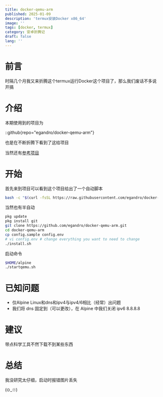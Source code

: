 ```yaml
---
title: docker-qemu-arm
published: 2025-01-09
description: 'termux安装Docker x86_64'
image: ''
tags: [docker, termux]
category: 安卓折腾记
draft: false 
lang: ''
---
```

# 前言
时隔几个月我又来折腾这个termux运行Docker这个项目了，那么我们废话不多说开搞

# 介绍
本期使用到的项目为

::github{repo="egandro/docker-qemu-arm"}

也是在不断折腾下看到了这给项目

当然还有[参考项目](https://gist.github.com/oofnikj/e79aef095cd08756f7f26ed244355d62)

# 开始

首先来到项目可以看到这个项目给出了一个自动脚本
```bash
bash -c "$(curl -fsSL https://raw.githubusercontent.com/egandro/docker-qemu-arm/master/termux-setup.sh)"
```

当然也有半自动
```bash
pkg update
pkg install git
git clone https://github.com/egandro/docker-qemu-arm.git
cd docker-qemu-arm
cp config.sample config.env
# vi config.env # change everything you want to need to change
./install.sh
```

启动命令
```bash
$HOME/alpine
./startqemu.sh
```

# 已知问题

- 仅Alpine Linux和dns和ipv4与ipv4/6相比（经常）出问题
- 我们将 dns 固定到（可以更改），在 Alpine 中我们关闭 ipv6 8.8.8.8

# 建议

带点科学工具不然下载不到某些东西

# 总结

我没研究太仔细，启动时报错图片丢失

(⊙_☉)
